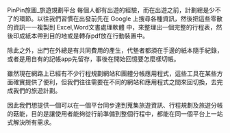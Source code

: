 PinPin旅圖_旅遊規劃平台
    每個人都有出遊的經驗，而在出遊之前，計劃總是少不了的環節。以往我們習慣在出發前先在 Google 上搜尋各種資訊，然後把這些零散的資訊一一複製到 Excel,Word文書處理軟體 中，來整理出一個完整的行程表，然後印成紙本帶到目的地或是轉存pdf放在行動裝置中。

除此之外，出門在外總是有共同費用的產生，代墊者都須在手邊的紙本隨手紀錄，或者是用自有的記帳app先留存，事後在開始回憶要怎麼樣切帳。

雖然現在網路上已經有不少行程規劃網站和團體分帳應用程式，這些工具在某些方面確實提供了便利，但我們往往需要在不同的網站和應用程式之間來回切換，去完成我們的旅遊計劃。

因此我們想提供一個可以在一個平台同步達到蒐集旅遊資訊、行程規劃及旅遊分帳的菇能，目的是讓使用者能夠從行前準備到整個行程中，都能在同一個平台上一站式解決所有需求。
